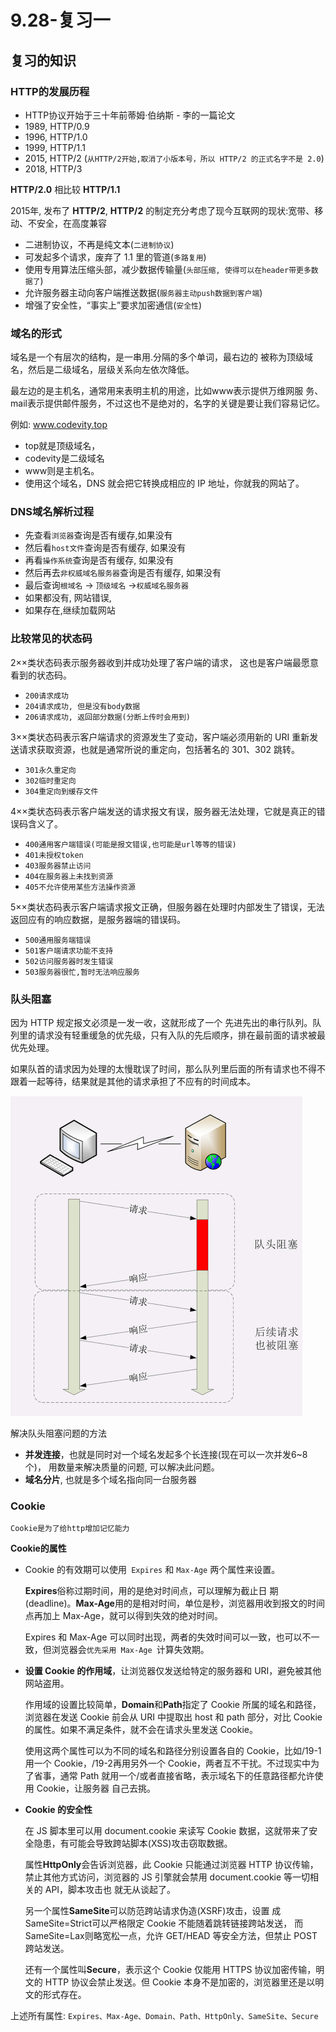 # 9.28-复习一

## **复习的知识**

### **HTTP的发展历程**

- HTTP协议开始于三十年前蒂姆·伯纳斯 - 李的一篇论文
- 1989, HTTP/0.9
- 1996, HTTP/1.0
- 1999, HTTP/1.1
- 2015, HTTP/2  (`从HTTP/2开始,取消了小版本号，所以 HTTP/2 的正式名字不是 2.0`)
- 2018, HTTP/3

**HTTP/2.0** 相比较 **HTTP/1.1**

2015年, 发布了 **HTTP/2**, **HTTP/2** 的制定充分考虑了现今互联网的现状:宽带、移动、不安全，在高度兼容

- 二进制协议，不再是纯文本(`二进制协议`)
- 可发起多个请求，废弃了 1.1 里的管道(`多路复用`)
- 使用专用算法压缩头部，减少数据传输量(`头部压缩, 使得可以在header带更多数据了`)
- 允许服务器主动向客户端推送数据(`服务器主动push数据到客户端`)
- 增强了安全性，“事实上”要求加密通信(`安全性`)

### **域名的形式**

域名是一个有层次的结构，是一串用.分隔的多个单词，最右边的 被称为顶级域名，然后是二级域名，层级关系向左依次降低。

最左边的是主机名，通常用来表明主机的用途，比如www表示提供万维网服 务、mail表示提供邮件服务，不过这也不是绝对的，名字的关键是要让我们容易记忆。

例如: www.codevity.top

- top就是顶级域名，
- codevity是二级域名
- www则是主机名。
- 使用这个域名，DNS 就会把它转换成相应的 IP 地址，你就我的网站了。

### **DNS域名解析过程**

- 先查看`浏览器`查询是否有缓存,如果没有
- 然后看`host文件`查询是否有缓存, 如果没有
- 再看`操作系统`查询是否有缓存, 如果没有
- 然后再去`非权威域名服务器`查询是否有缓存, 如果没有
- 最后查询`根域名` -> `顶级域名` ->`权威域名服务器`
- 如果都没有, 网站错误,
- 如果存在,继续加载网站

### **比较常见的状态码**

2××类状态码表示服务器收到并成功处理了客户端的请求， 这也是客户端最愿意看到的状态码。

- `200请求成功`
- `204请求成功, 但是没有body数据`
- `206请求成功, 返回部分数据(分断上传时会用到)`

3××类状态码表示客户端请求的资源发生了变动，客户端必须用新的 URI 重新发送请求获取资源，也就是通常所说的重定向，包括著名的 301、302 跳转。

- `301永久重定向`
- `302临时重定向`
- `304重定向到缓存文件`

4××类状态码表示客户端发送的请求报文有误，服务器无法处理，它就是真正的错误码含义了。

- `400通用客户端错误(可能是报文错误,也可能是url等等的错误)`
- `401未授权token`
- `403服务器禁止访问`
- `404在服务器上未找到资源`
- `405不允许使用某些方法操作资源`

5××类状态码表示客户端请求报文正确，但服务器在处理时内部发生了错误，无法返回应有的响应数据，是服务器端的错误码。

- `500通用服务端错误`
- `501客户端请求功能不支持`
- `502访问服务器时发生错误`
- `503服务器很忙,暂时无法响应服务`

### **队头阻塞**

因为 HTTP 规定报文必须是一发一收，这就形成了一个 先进先出的串行队列。队列里的请求没有轻重缓急的优先级，只有入队的先后顺序，排在最前面的请求被最优先处理。

如果队首的请求因为处理的太慢耽误了时间，那么队列里后面的所有请求也不得不跟着一起等待，结果就是其他的请求承担了不应有的时间成本。



<img src="./assets/image-20220912225450540.png" alt="image-20220912225450540" style="zoom:50%;" />

解决队头阻塞问题的方法

- **并发连接**，也就是同时对一个域名发起多个长连接(现在可以一次并发6~8个)， 用数量来解决质量的问题, 可以解决此问题。
- **域名分片**, 也就是多个域名指向同一台服务器

### **Cookie**

`Cookie是为了给http增加记忆能力`

**Cookie的属性**

- Cookie 的有效期可以使用` Expires` 和 `Max-Age` 两个属性来设置。

  **Expires**俗称过期时间，用的是绝对时间点，可以理解为截止日 期(deadline)。**Max-Age**用的是相对时间，单位是秒，浏览器用收到报文的时间 点再加上 Max-Age，就可以得到失效的绝对时间。

  Expires 和 Max-Age 可以同时出现，两者的失效时间可以一致，也可以不一致，但浏览器会`优先采用 Max-Age `计算失效期。

- **设置 Cookie 的作用域**，让浏览器仅发送给特定的服务器和 URI，避免被其他网站盗用。

  作用域的设置比较简单，**Domain**和**Path**指定了 Cookie 所属的域名和路径，浏览器在发送 Cookie 前会从 URI 中提取出 host 和 path 部分，对比 Cookie 的属性。如果不满足条件，就不会在请求头里发送 Cookie。

  使用这两个属性可以为不同的域名和路径分别设置各自的 Cookie，比如/19-1用一个 Cookie，/19-2再用另外一个 Cookie，两者互不干扰。不过现实中为了省事，通常 Path 就用一个/或者直接省略，表示域名下的任意路径都允许使用 Cookie，让服务器 自己去挑。

- **Cookie 的安全性**

  在 JS 脚本里可以用 document.cookie 来读写 Cookie 数据，这就带来了安全隐患，有可能会导致跨站脚本(XSS)攻击窃取数据。

  属性**HttpOnly**会告诉浏览器，此 Cookie 只能通过浏览器 HTTP 协议传输，禁止其他方式访问，浏览器的 JS 引擎就会禁用 document.cookie 等一切相关的 API，脚本攻击也 就无从谈起了。

  另一个属性**SameSite**可以防范跨站请求伪造(XSRF)攻击，设置 成SameSite=Strict可以严格限定 Cookie 不能随着跳转链接跨站发送， 而SameSite=Lax则略宽松一点，允许 GET/HEAD 等安全方法，但禁止 POST 跨站发送。

  还有一个属性叫**Secure**，表示这个 Cookie 仅能用 HTTPS 协议加密传输，明文的 HTTP 协议会禁止发送。但 Cookie 本身不是加密的，浏览器里还是以明文的形式存在。

上述所有属性: `Expires、Max-Age、Domain、Path、HttpOnly、SameSite、Secure`